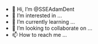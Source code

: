 - 👋 Hi, I’m @SSEAdamDent
- 👀 I’m interested in ...
- 🌱 I’m currently learning ...
- 💞️ I’m looking to collaborate on ...
- 📫 How to reach me ...

<!---
SSEAdamDent/SSEAdamDent is a ✨ special ✨ repository because its `README.md` (this file) appears on your GitHub profile.
You can click the Preview link to take a look at your changes.
--->
